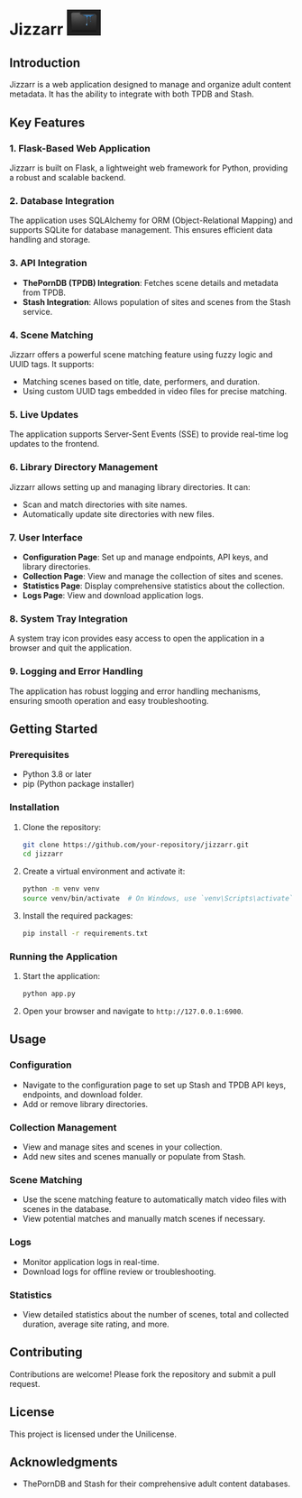 # Jizzarr <img src=".github/images/jizzarr.png" alt="Jizzarr" width="60"/>

## Introduction
Jizzarr is a web application designed to manage and organize adult content metadata. It has the ability to integrate with both TPDB and Stash.

## Key Features

### 1. Flask-Based Web Application
Jizzarr is built on Flask, a lightweight web framework for Python, providing a robust and scalable backend.

### 2. Database Integration
The application uses SQLAlchemy for ORM (Object-Relational Mapping) and supports SQLite for database management. This ensures efficient data handling and storage.

### 3. API Integration
- **ThePornDB (TPDB) Integration**: Fetches scene details and metadata from TPDB.
- **Stash Integration**: Allows population of sites and scenes from the Stash service.

### 4. Scene Matching
Jizzarr offers a powerful scene matching feature using fuzzy logic and UUID tags. It supports:
- Matching scenes based on title, date, performers, and duration.
- Using custom UUID tags embedded in video files for precise matching.

### 5. Live Updates
The application supports Server-Sent Events (SSE) to provide real-time log updates to the frontend.

### 6. Library Directory Management
Jizzarr allows setting up and managing library directories. It can:
- Scan and match directories with site names.
- Automatically update site directories with new files.

### 7. User Interface
- **Configuration Page**: Set up and manage endpoints, API keys, and library directories.
- **Collection Page**: View and manage the collection of sites and scenes.
- **Statistics Page**: Display comprehensive statistics about the collection.
- **Logs Page**: View and download application logs.

### 8. System Tray Integration
A system tray icon provides easy access to open the application in a browser and quit the application.

### 9. Logging and Error Handling
The application has robust logging and error handling mechanisms, ensuring smooth operation and easy troubleshooting.

## Getting Started

### Prerequisites
- Python 3.8 or later
- pip (Python package installer)

### Installation

1. Clone the repository:
    ```sh
    git clone https://github.com/your-repository/jizzarr.git
    cd jizzarr
    ```

2. Create a virtual environment and activate it:
    ```sh
    python -m venv venv
    source venv/bin/activate  # On Windows, use `venv\Scripts\activate`
    ```

3. Install the required packages:
    ```sh
    pip install -r requirements.txt
    ```

### Running the Application

1. Start the application:
    ```sh
    python app.py
    ```

2. Open your browser and navigate to `http://127.0.0.1:6900`.

## Usage

### Configuration
- Navigate to the configuration page to set up Stash and TPDB API keys, endpoints, and download folder.
- Add or remove library directories.

### Collection Management
- View and manage sites and scenes in your collection.
- Add new sites and scenes manually or populate from Stash.

### Scene Matching
- Use the scene matching feature to automatically match video files with scenes in the database.
- View potential matches and manually match scenes if necessary.

### Logs
- Monitor application logs in real-time.
- Download logs for offline review or troubleshooting.

### Statistics
- View detailed statistics about the number of scenes, total and collected duration, average site rating, and more.

## Contributing
Contributions are welcome! Please fork the repository and submit a pull request.

## License
This project is licensed under the Unilicense.

## Acknowledgments
- ThePornDB and Stash for their comprehensive adult content databases.
